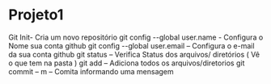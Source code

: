 # Projeto1

Git Init- Cria um novo repositório
git config --global user.name - Configura o Nome sua conta github
git config --global user.email – Configura o e-mail da sua conta github
git status – Verifica Status dos arquivos/ diretórios ( Vê o que tem na pasta )
git add – Adiciona todos os arquivos/diretorios
git commit – m – Comita informando uma mensagem 
